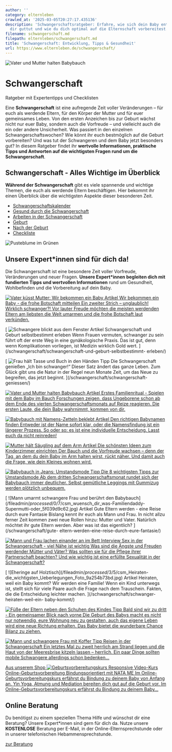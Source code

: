```yaml
---
author: ''
category: elternleben
crawled_at: '2025-03-05T20:27:17.435136'
description: 'Schwangerschaftsratgeber: Erfahre, wie sich dein Baby entwickelt, was
  dir guttut und wie du dich optimal auf die Elternschaft vorbereitest.'
filename: schwangerschaft.md
filepath: elternleben/schwangerschaft.md
title: 'Schwangerschaft: Entwicklung, Tipps & Gesundheit'
url: https://www.elternleben.de/schwangerschaft/
---
```


![Vater und Mutter halten
Babybauch](/fileadmin/Startseite/1_Elternwissen/1_Schwangerschaft/Spielen_m_d_Ungeborenen_Foto.jpg)

#  Schwangerschaft

Ratgeber mit Expertentipps und Checklisten

Eine **Schwangerschaft** ist eine aufregende Zeit voller Veränderungen – für
euch als werdende Eltern, für den Körper der Mutter und für euer gemeinsames
Leben. Von den ersten Anzeichen bis zur Geburt wächst nicht nur euer Baby,
sondern auch die Vorfreude – und vielleicht auch die ein oder andere
Unsicherheit. Was passiert in den einzelnen Schwangerschaftswochen? Wie könnt
ihr euch bestmöglich auf die Geburt vorbereiten? Und was tut der Schwangeren
und dem Baby jetzt besonders gut? In diesem Ratgeber findet ihr **wertvolle
Informationen, praktische Tipps und Antworten auf die wichtigsten Fragen rund
um die Schwangerschaft**.

##  Schwangerschaft - Alles Wichtige im Überblick

**Während der Schwangerschaft** gibt es viele spannende und wichtige Themen,
die euch als werdende Eltern beschäftigen. Hier bekommt ihr einen Überblick
über die wichtigsten Aspekte dieser besonderen Zeit.

  * [ Schwangerschaftskalender ](/schwangerschaft/schwangerschaftskalender/ "Schwangerschafstkalender")
  * [ Gesund durch die Schwangerschaft ](/schwangerschaft/gesunde-schwangerschaft/ "gesunde Schwangerschaft")
  * [ Arbeiten in der Schwangerschaft ](/schwangerschaft/arbeiten-in-der-schwangerschaft/)
  * [ Geburt ](/schwangerschaft/geburt/)
  * [ Nach der Geburt ](/schwangerschaft/geburt/nach-der-geburt/)
  * [ Checkliste ](/schwangerschaft/geburt/checkliste-fuer-die-zeit-vor-und-nach-der-geburt/)

![Pusteblume im
Grünen](/fileadmin/_processed_/1/b/csm_Artikel_Entspannung_fu__r_Eltern_Genuss_wiederentdecken_8bbe4665cc.jpg)

##  Unsere Expert*innen sind für dich da!

Die Schwangerschaft ist eine besondere Zeit voller Vorfreude, Veränderungen
und neuer Fragen. **Unsere Expert*innen begleiten dich mit fundierten Tipps
und wertvollen Informationen** rund um Gesundheit, Wohlbefinden und die
Vorbereitung auf dein Baby.

[ ![Vater küsst Mutter: Wir bekommen ein
Baby](/fileadmin/_processed_/e/d/csm_Artikel_Wir_bekommen_ein_Baby_Die_frohe_Botschaft_mitteilen_87361611a0.jpg)
Artikel Wir bekommen ein Baby - die frohe Botschaft mitteilen Ein zweiter
Strich – unglaublich! Wirklich schwanger?! Vor lauter Freude möchten die
meisten werdenden Eltern am liebsten die Welt umarmen und die frohe Botschaft
laut verkünden. ](/schwangerschaft/schwangerschaft-verkuenden/)

[ ![Schwangere blickt aus dem
Fenster](/fileadmin/_processed_/f/8/csm_Artikel_Schwangerschaft_und_Geburt_selbstbestimmt_erleben_d8d5a2ef1a.jpg)
Artikel Schwangerschaft und Geburt selbstbestimmt erleben Wenn Frauen
vermuten, schwanger zu sein führt oft der erste Weg in eine gynäkologische
Praxis. Das ist gut, denn wenn Komplikationen vorliegen, ist Medizin wirklich
Gold wert. ](/schwangerschaft/schwangerschaft-und-geburt-selbstbestimmt-
erleben/)

[ ![Frau hält Tasse und Buch in den
Händen](/fileadmin/_processed_/e/f/csm_Tipps_Die_Schwangerschaft_geniessen_a27f72d86e.jpg)
Tipp Die Schwangerschaft genießen „Ich bin schwanger!“ Dieser Satz ändert das
ganze Leben. Zum Glück gibt uns die Natur in der Regel neun Monate Zeit, um
das Neue zu begreifen, das jetzt beginnt.  ](/schwangerschaft/schwangerschaft-
geniessen/)

[ ![Vater und Mutter halten
Babybauch](/fileadmin/_processed_/6/5/csm_Spielen_m_d_Ungeborenen_Foto_7647569b7d.jpg)
Artikel Erstes Familienritual - Spielen mit dem Baby im Bauch Forschungen
zeigen, dass Ungeborene schon ab dem Ende des vierten Schwangerschaftsmonats
auf Reize reagieren. Die ersten Laute, die dein Baby wahrnimmt, kommen von
dir. ](/schwangerschaft/spielen-mit-dem-baby-im-bauch/)

[ ![Babybauch mit Namens-Zetteln
beklebt](/fileadmin/_processed_/7/5/csm_Babynamen_finden_cbb968bc68.jpg)
Artikel Den richtigen Babynamen finden Entweder ist der Name sofort klar, oder
die Namensfindung ist ein längerer Prozess. So oder so: es ist eine
individuelle Entscheidung. Lasst euch da nicht reinreden!
](/schwangerschaft/babynamen-finden/)

[ ![Mutter hält Säugling auf dem
Arm](/fileadmin/_processed_/1/6/csm_Babyzimmer_gestalten_Foto_9e521fde8b.jpg)
Artikel Die schönsten Ideen zum Kinderzimmer einrichten Der Bauch und die
Vorfreude wachsen – denn der Tag, an dem du dein Baby im Arm halten wirst,
rückt näher. Und damit auch die Frage, wie dein Kleines wohnen wird.
](/schwangerschaft/babyzimmer-einrichten/)

[ ![Babybauch in Jeans:
Umstandsmode](/fileadmin/_processed_/4/d/csm_Tipps_Die_8_wichtigsten_Tipps_zur_Umstandsmode_a85a284528.jpg)
Tipp Die 8 wichtigsten Tipps zur Umstandsmode Ab dem dritten
Schwangerschaftsmonat rundet sich der Babybauch immer deutlicher. Selbst
gemütliche Leggings mit Gummizug werden plötzlich unbequem.
](/schwangerschaft/umstandsmode/)

[ ![Mann umarmt schwangere Frau und berührt den
Babybauch](/fileadmin/_processed_/0/7/csm_wuensch_dir_was-Familiendaddy-
Supermutti-oder_5f039d9c62.jpg) Artikel Gute Eltern werden - eine Reise durch
eure Fantasie Bislang kennt ihr euch als Mann und Frau. In nicht allzu ferner
Zeit kommen zwei neue Rollen hinzu: Mutter und Vater. Natürlich möchtet ihr
gute Eltern werden. Aber was ist das eigentlich? ](/schwangerschaft/gute-
eltern-werden-eine-reise-durch-eure-fantasie/)

[ ![Mann und Frau lachen einander an im Bett
](/fileadmin/_processed_/f/d/csm_Sex_i_d_Schwangerschaft_Foto_8fc4962434.jpg)
Interview Sex in der Schwangerschaft - viel Nähe ist wichtig Was sind die
Ängste und Freuden werdender Mütter und Väter? Was sollten sie für die Pflege
ihrer Partnerschaft beachten? Und wie wichtig ist eine erfüllte Sexualität in
der Schwangerschaft? ](/schwangerschaft/sex-in-der-schwangerschaft/)

[ ![Eheringe auf Holztisch](/fileadmin/_processed_/3/5/csm_Heiraten-
die_wichtigsten_Ueberlegungen_Foto_9a254b73bd.jpg) Artikel Heiraten, weil ein
Baby kommt? Wir werden eine Familie! Wenn ein Kind unterwegs ist, stellt sich
für viele Paare auch die Frage nach dem Trauschein. Fakten, die die
Entscheidung leichter machen. ](/schwangerschaft/schwanger-heiraten-weil-ein-
baby-kommt/)

[ ![Füße der Eltern neben den Schuhen des
Kindes](/fileadmin/_processed_/7/0/csm_Bald_sind_wir_zu_Dritt_Foto_f79517804f.jpg)
Tipp Bald sind wir zu dritt - Ein gemeinsamer Blick nach vorne Die Geburt des
Babys macht es nicht nur notwendig, eure Wohnung neu zu gestalten, auch das
eigene Leben wird eine neue Richtung erhalten. Das Baby bietet die wunderbare
Chance Bilanz zu ziehen. ](/schwangerschaft/bald-zu-dritt/)

[ ![Mann und schwangere Frau mit
Koffer](/fileadmin/_processed_/a/0/csm_Tipps_Reisen_in_der_Schwangerschaft_a8a99419e7.jpg)
Tipp Reisen in der Schwangerschaft Ein letztes Mal zu zweit herrlich am Strand
liegen und die Haut von der Meeresbrise kitzeln lassen – herrlich. Ein paar
Dinge sollten mobile Schwangere allerdings schon bedenken…
](/schwangerschaft/babymoon-reisen-in-der-schwangerschaft/)

[ Aus unserem Shop ![Geburtsvorbereitungskurs
Responsive](/fileadmin/_processed_/b/0/csm_Geburtsvorbereitung_teaser_79dfb1951b.png)
Video-Kurs Online-Geburtsvorbereitung Bindungsorientiert mit NATA ME Im
Online-Geburtsvorbereitungskurs erfährst du Bindung zu deinem Baby von Anfang
an. Yin Yoga, Atmung und Mediation bereiten dich gut auf die Geburt vor. Im
Online-Geburtsvorbereitungskurs erfährst du Bindung zu deinem Baby…
](/shop/online-geburtsvorbereitungskurs/)



##  Online Beratung

Du benötigst zu einem speziellen Thema Hilfe und wünschst dir eine Beratung?
Unsere Expert*innen sind gern für dich da. Nutze unsere **KOSTENLOSE**
Beratung per E-Mail, in der Online-Elternsprechstunde oder in unserer
telefonischen Hebammensprechstunde.

[ zur Beratung ](/online-beratung-formate/)

